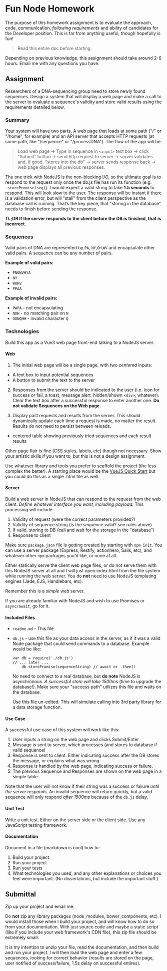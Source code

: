 # Fun Node Homework

The purpose of this homework assignment is to evaluate the approach, code, communication, _following requirements_ and ability of candidates for the Developer position. This is far from anything useful, though hopefully is fun!

> Read this entire doc before starting.

Depending on previous knowledge, this assignment should take around 2-6 hours. Email me with any questions you have.


## Assignment
Researchers of a DNA-sequencing group need to store newly found sequences. Design a system that will display a web page and make a call to the server to evaluate a sequence's validity and store valid results using the requirements detailed below.

### Summary

Your system will have two parts. A web page that loads at some path ("/" or "/home", for example) and an API server that accepts HTTP requests (at some path, like "/sequence" or "/processDNA"). The flow of the app will be:

> Load web page -> Type in sequence in `<input>` text box -> click "Submit" button -> send http request to server -> server validates and, if good, "stores into the db" -> server sends response back -> web page displays all previous responses.

The one trick with NodeJS is the non-blocking I/O, so the ultimate goal is to respond to the request only once the db.js file has run its function (e.g. `.storePromise(seq)`). I would expect a valid string to take **1.5 seconds** to respond. This will look slow to the user. The response will be instant if there is a validation error, but will "stall" from the client perspective as the database call is running. That’s the key piece, that "storing in the database" needs to finish before sending the response. 

**TL;DR If the server responds to the client before the DB is finished, that is incorrect.**

### Sequences
Valid pairs of DNA are represented by `PA`, `NY`,`OH`,`WV` and encapsulate other valid pairs. A sequence can be any number of pairs.

**Example of valid pairs:**

* `PNOWVHYA`
* `NY`
* `WOHV`
* `PPAA`

**Example of invalid pairs:**

* `PAPA` - not encapsulating
* `NOH` - no matching pair on `N`
* `OONQHH` - invalid character `Q`

### Technologies

Build this app as a Vue3 web page front-end talking to a NodeJS server.

#### Web

1. The initial web page will be a single page, with two *centered* inputs:

* A text box to input potential sequences
* A button to submit the text to the server

2. Responses from the server should be indicated to the user (i.e. icon for success or fail, a toast, message alert, hidden/shown `<div>`, whatever). Clear the text box after a successful response to enter another one. **Do not validate Sequences on the Web page**. 

3. Display past requests and results from the server. This should dynamically update each time a request is made, no matter the result. Results do not need to persist between reloads.
* centered table showing previously tried sequences and each result results

Other page flair is fine (CSS styles, labels, etc) though not necessary. Show your artistic skills if you want to, but this is not a design assignment.

Use whatever library and tools you prefer to scaffold the project (the less complex the better). A starting place would be the [VueJS Quick Start](https://vuejs.org/guide/quick-start.html) but you could do this as a single .html file as well.

#### Server

Build a web server in NodeJS that can respond to the request from the web client. *Define whatever interface you want, including payload.* This processing will include:

1. Validity of request (were the correct parameters provided?)
2. Validity of sequence string (is the sequence valid? see rules above)
3. If valid, storing to DB (call and wait for the storage in the "database")
4. Response to client

Make sure `package.json` file is getting created by starting with `npm init`. You can use a server package (Express, Restify, actionhero, Sails, etc), and whatever other `npm` packages you'd like, or none at all.

Either statically serve the client web page files, or do not serve them with this NodeJS server at all and I will just open index.html from the file system while running the web server. You do **not** need to use NodeJS templating engines (Jade, EJS, Handlebars, etc).

Remember this is a *simple* web server.

If you are already familiar with NodeJS and wish to use Promises or `async/await`, go for it.

#### Included Files

* `readme.md` - This file

* `db.js` - use this file as your data access in the server, as if it was a valid Node package that could send commands to a database. Example would be like:

    ```
    var db = require('./db.js')
    // ... later ...
        db.storePromise(sequenceString) // await or .then()
    ```
     No need to connect to a real database, but **do note** NodeJS is asynchronous. _A successful store will take 1500ms_ (time to upgrade the database!). Make sure your "success path" utilizes this file and waits on the database. 

    Use this file un-edited. This will simulate calling into 3rd party library for a data storage function.


#### Use Case

A successful use case of this system will work like this:

1. User inputs a string on the web page and clicks Submit/Enter
2. Message is sent to server, which processes (and stores to database if valid sequence)
3. Response is sent to client. Either indicating success after the DB stores the message, or explains what was wrong.
4. Response is handled by the web page, indicating success or failure.
5. The previous Sequence and Responses are shown on the web page in a simple table.

Note that the user will not know if their string was a success or failure _until the server responds_. An invalid sequence will return quickly, but a valid sequence will only respond *after 1500ms* because of the `db.js` delay.

#### Unit Test

Write a unit test. Either on the server side or the client side. Use any JavaScript testing framework.


#### Documentation

Document in a file (markdown is cool) how to:

1. Build your project
2. Run your project
3. Run your tests
3. What technologies you used, and any other explanations or choices you feel were important. (No dissertations, but include the important stuff.)


## Submittal

Zip up your project and email me.

Do **not** zip any library packages (node_modules, bower_components, etc). I would install those when I build your project, and will know how to do so from your documentation. With just source code and maybe a static script (like if you include your web framework's CDN file), this zip file should be extremely small.

It is my intention to unzip your file, read the documentation, and then build and run your project. I will then load the web page and enter a few sequences, looking for correct behavior (results are stored on the page, user notified of success/failure, 1.5s delay on successful entires). 